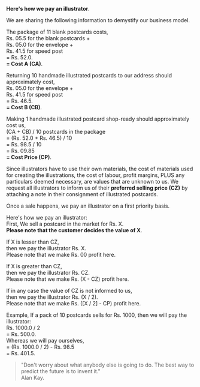 **Here's how we pay an illustrator**.

We are sharing the following information to demystify our business model.

The package of 11 blank postcards costs,  
Rs. 05.5 for the blank postcards +  
Rs. 05.0 for the envelope +  
Rs. 41.5 for speed post  
= Rs. 52.0.  
**= Cost A (CA)**.

Returning 10 handmade illustrated postcards to our address should approximately cost,  
Rs. 05.0 for the envelope +  
Rs. 41.5 for speed post  
= Rs. 46.5.  
**= Cost B (CB)**.

Making 1 handmade illustrated postcard shop-ready should approximately cost us,  
(CA + CB) / 10 postcards in the package  
= (Rs. 52.0 + Rs. 46.5) / 10  
= Rs. 98.5 / 10  
= Rs. 09.85  
**= Cost Price (CP)**.

Since illustrators have to use their own materials, the cost of materials used for creating the illustrations, the cost of labour, profit margins, PLUS any particulars deemed necessary, are values that are unknown to us. We request all illustrators to inform us of their **preferred selling price (CZ)** by attaching a note in their consignment of illustrated postcards.

Once a sale happens, we pay an illustrator on a first priority basis.

Here's how we pay an illustrator:  
First, We sell a postcard in the market for Rs. X.  
**Please note that the customer decides the value of X**.

If X is lesser than CZ,  
then we pay the illustrator Rs. X.  
Please note that we make Rs. 00 profit here.

If X is greater than CZ,  
then we pay the illustrator Rs. CZ.  
Please note that we make Rs. (X - CZ) profit here.

If in any case the value of CZ is not informed to us,  
then we pay the illustrator Rs. (X / 2).  
Please note that we make Rs. ([X / 2] - CP) profit here.

Example, If a pack of 10 postcards sells for Rs. 1000, then we will pay the illustrator:  
Rs. 1000.0 / 2  
= Rs. 500.0.  
Whereas we will pay ourselves,  
= (Rs. 1000.0 / 2) - Rs. 98.5  
= Rs. 401.5.

> "Don't worry about what anybody else is going to do. The best way to predict the future is to invent it."  
> Alan Kay.
